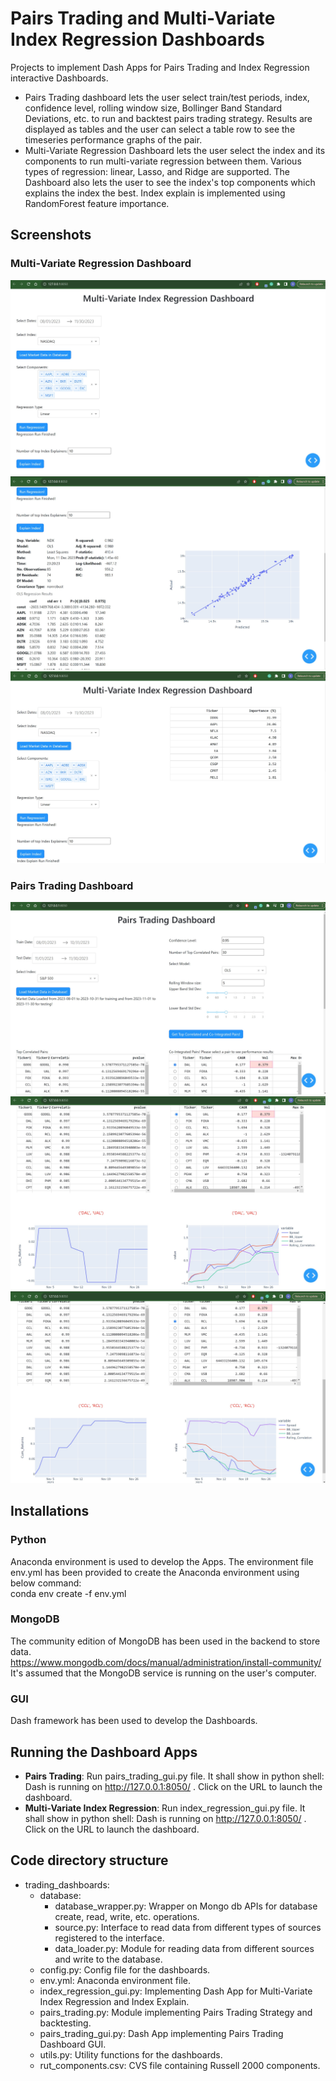 # Pairs Trading and Multi-Variate Index Regression Dashboards
Projects to implement Dash Apps for Pairs Trading and Index Regression interactive Dashboards. 
- Pairs Trading dashboard lets the user select train/test periods, index, confidence level, rolling window size, Bollinger Band Standard Deviations, etc. to run and backtest pairs trading strategy. Results are displayed as tables and the user can select a table row to see the timeseries performance graphs of the pair.  
- Multi-Variate Regression Dashboard lets the user select the index and its components to run multi-variate regression between them. Various types of regression: linear, Lasso, and Ridge are supported. The Dashboard also lets the user to see the index's top components which explains the index the best. Index explain is implemented using RandomForest feature importance.

## Screenshots

### Multi-Variate Regression Dashboard
![alt text](screenshots/Multi_VariateRegression_Result1.jpg)
![alt text](screenshots/Multi_VariateRegression_Result2.jpg)
![alt text](screenshots/Multi_VariateRegression_Result3.jpg)

### Pairs Trading Dashboard
![alt text](screenshots/PairsTradingDashboard_Result1.jpg)
![alt text](screenshots/PairsTradingDashboard_Result2.jpg)
![alt text](screenshots/PairsTradingDashboard_Result3.jpg)

## Installations

### Python
Anaconda environment is used to develop the Apps. The environment file env.yml has been provided to create the Anaconda environment using below command:  
conda env create -f env.yml

### MongoDB
The community edition of MongoDB has been used in the backend to store data.  
https://www.mongodb.com/docs/manual/administration/install-community/
It's assumed that the MongoDB service is running on the user's computer.
### GUI
Dash framework has been used to develop the Dashboards.

## Running the Dashboard Apps
- **Pairs Trading**: Run pairs_trading_gui.py file. It shall show in python shell: Dash is running on http://127.0.0.1:8050/ . Click on the URL to launch the dashboard.
- **Multi-Variate Index Regression**: Run index_regression_gui.py file. It shall show in python shell: Dash is running on http://127.0.0.1:8050/ . Click on the URL to launch the dashboard.

## Code directory structure
- trading_dashboards:
  - database:
      - database_wrapper.py: Wrapper on Mongo db APIs for database create, read, write, etc. operations.
      - source.py: Interface to read data from different types of sources registered to the interface.
      - data_loader.py: Module for reading data from different sources and write to the database.
  - config.py: Config file for the dashboards.
  - env.yml: Anaconda environment file.
  - index_regression_gui.py: Implementing Dash App for Multi-Variate Index Regression and Index Explain.
  - pairs_trading.py: Module implementing Pairs Trading Strategy and backtesting.
  - pairs_trading_gui.py: Dash App implementing Pairs Trading Dashboard GUI.
  - utils.py: Utility functions for the dashboards.
  - rut_components.csv: CVS file containing Russell 2000 components.
